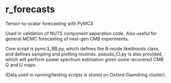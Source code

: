 # r_forecasts
Tensor-to-scalar forecasting with PyMC3

Used in validation of NUTS component separation code. Also useful for general MCMC forecasting of next-gen CMB experiments.

Core script is pymc3_BB.py, which defines the B-mode likelihoods class, and defines sampling and plotting routines. pseudo_Cl.py is also provided, which will perform power spectrum estimation given some recovered CMB Q and U maps. 

(Data used in running/testing scripts is stored on Oxford Glamdring cluster).
